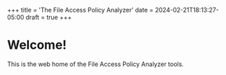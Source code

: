 +++
title = 'The File Access Policy Analyzer'
date = 2024-02-21T18:13:27-05:00
draft = true
+++

# Welcome!

This is the web home of the File Access Policy Analyzer tools.
